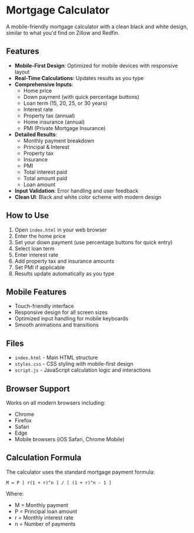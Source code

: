 # Mortgage Calculator

A mobile-friendly mortgage calculator with a clean black and white design, similar to what you'd find on Zillow and Redfin.

## Features

- **Mobile-First Design**: Optimized for mobile devices with responsive layout
- **Real-Time Calculations**: Updates results as you type
- **Comprehensive Inputs**: 
  - Home price
  - Down payment (with quick percentage buttons)
  - Loan term (15, 20, 25, or 30 years)
  - Interest rate
  - Property tax (annual)
  - Home insurance (annual)
  - PMI (Private Mortgage Insurance)
- **Detailed Results**:
  - Monthly payment breakdown
  - Principal & Interest
  - Property tax
  - Insurance
  - PMI
  - Total interest paid
  - Total amount paid
  - Loan amount
- **Input Validation**: Error handling and user feedback
- **Clean UI**: Black and white color scheme with modern design

## How to Use

1. Open `index.html` in your web browser
2. Enter the home price
3. Set your down payment (use percentage buttons for quick entry)
4. Select loan term
5. Enter interest rate
6. Add property tax and insurance amounts
7. Set PMI if applicable
8. Results update automatically as you type

## Mobile Features

- Touch-friendly interface
- Responsive design for all screen sizes
- Optimized input handling for mobile keyboards
- Smooth animations and transitions

## Files

- `index.html` - Main HTML structure
- `styles.css` - CSS styling with mobile-first design
- `script.js` - JavaScript calculation logic and interactions

## Browser Support

Works on all modern browsers including:
- Chrome
- Firefox
- Safari
- Edge
- Mobile browsers (iOS Safari, Chrome Mobile)

## Calculation Formula

The calculator uses the standard mortgage payment formula:

```
M = P [ r(1 + r)^n ] / [ (1 + r)^n - 1 ]
```

Where:
- M = Monthly payment
- P = Principal loan amount
- r = Monthly interest rate
- n = Number of payments
